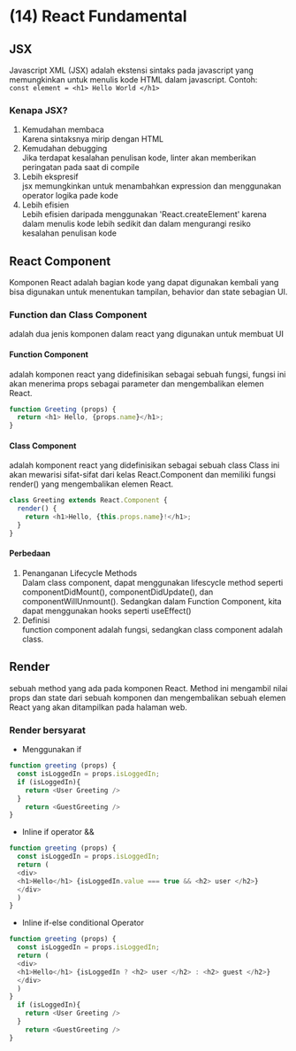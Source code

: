 # (14) React Fundamental #
## JSX ##
Javascript XML (JSX) adalah ekstensi sintaks pada javascript yang memungkinkan untuk menulis kode HTML dalam javascript. Contoh: <br>
` const element = <h1> Hello World </h1> `
### Kenapa JSX? ###
1. Kemudahan membaca <br>
  Karena sintaksnya mirip dengan HTML
2. Kemudahan debugging <br>
 Jika terdapat kesalahan penulisan kode, linter akan memberikan peringatan pada saat di compile
3. Lebih ekspresif <br>
jsx memungkinkan untuk menambahkan expression dan menggunakan operator logika pade kode
4. Lebih efisien <br>
Lebih efisien daripada menggunakan 'React.createElement' karena dalam menulis kode lebih sedikit dan dalam mengurangi resiko kesalahan penulisan kode

## React Component ##
Komponen React adalah bagian kode yang dapat digunakan kembali yang bisa digunakan untuk menentukan tampilan, behavior dan state sebagian UI.
### Function dan Class Component ###
adalah dua jenis komponen dalam react yang digunakan untuk membuat UI
#### Function Component ####
adalah komponen react yang didefinisikan sebagai sebuah fungsi, fungsi ini akan menerima props sebagai parameter dan mengembalikan elemen React. <br>
```javascript
function Greeting (props) {
  return <h1> Hello, {props.name}</h1>;
}
```
#### Class Component ####
adalah komponent react yang didefinisikan sebagai sebuah class Class ini akan mewarisi sifat-sifat dari kelas React.Component dan memiliki fungsi render() yang mengembalikan elemen React. <br>
```javascript
class Greeting extends React.Component {
  render() {
    return <h1>Hello, {this.props.name}!</h1>;
  }
}
```
#### Perbedaan ####
1. Penanganan Lifecycle Methods <br>
Dalam class component, dapat menggunakan lifescycle method seperti componentDidMount(), componentDidUpdate(), dan componentWillUnmount(). Sedangkan dalam Function Component, kita dapat menggunakan hooks seperti useEffect()
2. Definisi <br>
function component adalah fungsi, sedangkan class component adalah class.

## Render ##
sebuah method yang ada pada komponen React. Method ini mengambil nilai props dan state dari sebuah komponen dan mengembalikan sebuah elemen React yang akan ditampilkan pada halaman web.
### Render bersyarat ###
- Menggunakan if
```javascript
function greeting (props) {
  const isLoggedIn = props.isLoggedIn;
  if (isLoggedIn){
    return <User Greeting />
  }
    return <GuestGreeting />
}
```
- Inline if operator &&
```javascript
function greeting (props) {
  const isLoggedIn = props.isLoggedIn;
  return (
  <div>
  <h1>Hello</h1> {isLoggedIn.value === true && <h2> user </h2>} 
  </div>
  )
}
```
- Inline if-else conditional Operator
```javascript
function greeting (props) {
  const isLoggedIn = props.isLoggedIn;
  return (
  <div>
  <h1>Hello</h1> {isLoggedIn ? <h2> user </h2> : <h2> guest </h2>} 
  </div>
  )
}
  if (isLoggedIn){
    return <User Greeting />
  }
    return <GuestGreeting />
}
